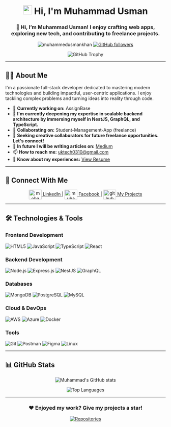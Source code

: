 <h1 align="center">
  <img src="https://media.giphy.com/media/hvRJCLFzcasrR4ia7z/giphy.gif" width="28"> Hi, I'm Muhammad Usman
</h1>

<h3 align="center">🌟 Hi, I’m Muhammad Usman! I enjoy crafting web apps, exploring new tech, and contributing to freelance projects.</h3>

<p align="center">
  <img src="https://komarev.com/ghpvc/?username=muhammedusmankhan&label=Profile%20views&color=0e75b6&style=flat" alt="muhammedusmankhan" /> 
  <a href="https://github.com/muhammedusmankhan?tab=followers">
    <img alt="GitHub followers" src="https://img.shields.io/github/followers/muhammedusmankhan?color=green&logo=github">
  </a>
</p>

<div align="center">

![GitHub Trophy](https://github-profile-trophy.vercel.app/?username=muhammadusmankhan&theme=onedark&row=2&column=4)

</div>

---

## 👨‍💻 About Me

<p>I'm a passionate full-stack developer dedicated to mastering modern technologies and building impactful, user-centric applications. I enjoy tackling complex problems and turning ideas into reality through code.</p>

- 🔭 **Currently working on:** AssignBase
- 🌱 **I'm currently deepening my expertise in scalable backend architecture by immersing myself in NestJS, GraphQL, and TypeScript.**
- 👯 **Collaborating on:** Student-Management-App (freelance)
- 🤝 **Seeking creative collaborators for future freelance opportunities. Let's connect!**
- 📝 **In future I will be writing articles on:** [Medium](https://medium.com/@uktech0310)
- 📫 **How to reach me:** uktech0310@gmail.com
- 📄 **Know about my experiences:** [View Resume](https://drive.google.com/file/d/1yl0PpJVQFYHOFqbOpq9ot05YNfpwWG3s/view?usp=sharing)

---

## 🔗 Connect With Me

<p align="center">
  <a href="https://www.linkedin.com/in/mohammad-usman-71aa9b277?utm_source=share&utm_campaign=share_via&utm_content=profile&utm_medium=android_app" target="blank">
    <img align="center" src="https://raw.githubusercontent.com/rahuldkjain/github-profile-readme-generator/master/src/images/icons/Social/linked-in-alt.svg" alt="mohammad usman" height="30" width="40" />
    LinkedIn
  </a>
  <span> | </span>
  <a href="https://www.facebook.com/share/1JoTXPE5AE/" target="blank">
    <img align="center" src="https://raw.githubusercontent.com/rahuldkjain/github-profile-readme-generator/master/src/images/icons/Social/facebook.svg" alt="muhammad usman" height="30" width="40" />
    Facebook
  </a>
  <span> | </span>
  <a href="https://github.com/MuhammedUsmanKhan?tab=repositories" target="blank">
    <img align="center" src="https://raw.githubusercontent.com/rahuldkjain/github-profile-readme-generator/master/src/images/icons/Social/github.svg" alt="github" height="30" width="40" />
    My Projects
  </a>
</p>

---

## 🛠️ Technologies & Tools

### Frontend Development
![HTML5](https://img.shields.io/badge/HTML5-E34F26?style=for-the-badge&logo=html5&logoColor=white)
![JavaScript](https://img.shields.io/badge/JavaScript-F7DF1E?style=for-the-badge&logo=javascript&logoColor=black)
![TypeScript](https://img.shields.io/badge/TypeScript-007ACC?style=for-the-badge&logo=typescript&logoColor=white)
![React](https://img.shields.io/badge/React-20232A?style=for-the-badge&logo=react&logoColor=61DAFB)

### Backend Development
![Node.js](https://img.shields.io/badge/Node.js-339933?style=for-the-badge&logo=nodedotjs&logoColor=white)
![Express.js](https://img.shields.io/badge/Express.js-000000?style=for-the-badge&logo=express&logoColor=white)
![NestJS](https://img.shields.io/badge/NestJS-E0234E?style=for-the-badge&logo=nestjs&logoColor=white)
![GraphQL](https://img.shields.io/badge/GraphQL-E10098?style=for-the-badge&logo=graphql&logoColor=white)

### Databases
![MongoDB](https://img.shields.io/badge/MongoDB-4EA94B?style=for-the-badge&logo=mongodb&logoColor=white)
![PostgreSQL](https://img.shields.io/badge/PostgreSQL-316192?style=for-the-badge&logo=postgresql&logoColor=white)
![MySQL](https://img.shields.io/badge/MySQL-00000F?style=for-the-badge&logo=mysql&logoColor=white)

### Cloud & DevOps
![AWS](https://img.shields.io/badge/Amazon_AWS-FF9900?style=for-the-badge&logo=amazonaws&logoColor=white)
![Azure](https://img.shields.io/badge/Microsoft_Azure-0089D6?style=for-the-badge&logo=microsoft-azure&logoColor=white)
![Docker](https://img.shields.io/badge/Docker-2CA5E0?style=for-the-badge&logo=docker&logoColor=white)

### Tools
![Git](https://img.shields.io/badge/Git-F05032?style=for-the-badge&logo=git&logoColor=white)
![Postman](https://img.shields.io/badge/Postman-FF6C37?style=for-the-badge&logo=postman&logoColor=white)
![Figma](https://img.shields.io/badge/Figma-F24E1E?style=for-the-badge&logo=figma&logoColor=white)
![Linux](https://img.shields.io/badge/Linux-FCC624?style=for-the-badge&logo=linux&logoColor=black)

---

## 📊 GitHub Stats

<div align="center">
  
![Muhammad's GitHub stats](https://github-readme-stats.vercel.app/api?username=muhammedusmankhan&show_icons=true&theme=radical&count_private=true)

![Top Languages](https://github-readme-stats.vercel.app/api/top-langs/?username=muhammedusmankhan&layout=compact&theme=radical&langs_count=6)

</div>

---

<div align="center">

### ❤️ Enjoyed my work? Give my projects a star!

[![Repositories](https://img.shields.io/badge/View-My_Repositories-blue?style=for-the-badge&logo=github)](https://github.com/MuhammedUsmanKhan?tab=repositories)

</div>
